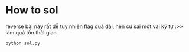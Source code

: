 # How to sol

reverse bài này rất dễ tuy nhiên flag quá dài, nên cứ sai một vài ký tự :>> làm quá tốn thời gian.

```python
python sol.py
```